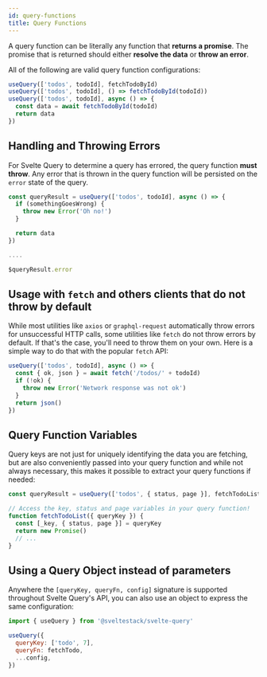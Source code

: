 ```yaml
---
id: query-functions
title: Query Functions
---
```


A query function can be literally any function that **returns a promise**. The promise that is returned should either **resolve the data** or **throw an error**.

All of the following are valid query function configurations:

```js
useQuery(['todos', todoId], fetchTodoById)
useQuery(['todos', todoId], () => fetchTodoById(todoId))
useQuery(['todos', todoId], async () => {
  const data = await fetchTodoById(todoId)
  return data
})
```

## Handling and Throwing Errors

For Svelte Query to determine a query has errored, the query function **must throw**. Any error that is thrown in the query function will be persisted on the `error` state of the query.

```js
const queryResult = useQuery(['todos', todoId], async () => {
  if (somethingGoesWrong) {
    throw new Error('Oh no!')
  }

  return data
})

....

$queryResult.error
```

## Usage with `fetch` and others clients that do not throw by default

While most utilities like `axios` or `graphql-request` automatically throw errors for unsuccessful HTTP calls, some utilities like `fetch` do not throw errors by default. If that's the case, you'll need to throw them on your own. Here is a simple way to do that with the popular `fetch` API:

```js
useQuery(['todos', todoId], async () => {
  const { ok, json } = await fetch('/todos/' + todoId)
  if (!ok) {
    throw new Error('Network response was not ok')
  }
  return json()
})
```

## Query Function Variables

Query keys are not just for uniquely identifying the data you are fetching, but are also conveniently passed into your query function and while not always necessary, this makes it possible to extract your query functions if needed:

```js
const queryResult = useQuery(['todos', { status, page }], fetchTodoList)

// Access the key, status and page variables in your query function!
function fetchTodoList({ queryKey }) {
  const [_key, { status, page }] = queryKey
  return new Promise()
  // ...
}
```

## Using a Query Object instead of parameters

Anywhere the `[queryKey, queryFn, config]` signature is supported throughout Svelte Query's API, you can also use an object to express the same configuration:

```js
import { useQuery } from '@sveltestack/svelte-query'

useQuery({
  queryKey: ['todo', 7],
  queryFn: fetchTodo,
  ...config,
})
```

